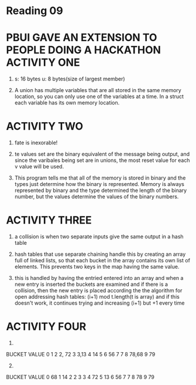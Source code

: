 Reading 09
==========
PBUI GAVE AN EXTENSION TO PEOPLE DOING A HACKATHON 
ACTIVITY ONE
==============
1)  s: 16 bytes
    u: 8 bytes(size of largest member)

2)  A union has multiple variables that are all stored in the same memory location, so you can only use one of the variables at a time.  In a struct each variable has its own memory location.

ACTIVITY TWO
==============
1) fate is inexorable!

2) te values set are the binary equivalent of the message being output, and since the varibales being set are in unions, the most reset value for each v value will be used.  

3) This program tells me that all of the memory is stored in binary and the types just determine how the binary is represented.  Memory is always represented by binary and the type determined the length of the binary number, but the values determine the values of the binary numbers.

ACTIVITY THREE
================
1) a collision is when two separate inputs give the same output in a hash table

2) hash tables that use separate chaining handle this by creating an array full of linked lists, so that each bucket in the array contains its own list of elements. This prevents two keys in the map having the same value.

3) this is handled by having the entried entered into an array and when a new entry is inserted the buckets are examined and if there is a collision, then the new entry is placed according the the algorithm for open addressing hash tables: (i+1) mod t.length(t is array) and if this doesn't work, it continues trying and increasing (i+1) but +1 every time

ACTIVITY FOUR
===============
1)  

BUCKET      VALUE
0
1
2           2, 72
3           3,13
4           14
5
6           56
7           7
8           78,68
9           79

2)
BUCKET      VALUE
0           68
1           14
2           2
3           3
4           72
5           13
6           56
7           7
8           78
9           79





